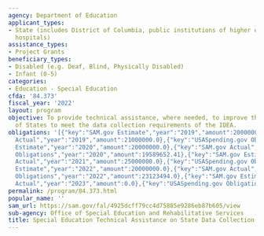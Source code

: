 ```yaml
---
agency: Department of Education
applicant_types:
- State (includes District of Columbia, public institutions of higher education and
  hospitals)
assistance_types:
- Project Grants
beneficiary_types:
- Disabled (e.g. Deaf, Blind, Physically Disabled)
- Infant (0-5)
categories:
- Education - Special Education
cfda: '84.373'
fiscal_year: '2022'
layout: program
objective: To provide technical assistance, where needed, to improve the capacity
  of States to meet the data collection requirements of the IDEA.
obligations: '[{"key":"SAM.gov Estimate","year":"2019","amount":20000000.0},{"key":"SAM.gov
  Actual","year":"2019","amount":21000000.0},{"key":"USASpending.gov Obligations","year":"2019","amount":13498340.0},{"key":"SAM.gov
  Estimate","year":"2020","amount":20000000.0},{"key":"SAM.gov Actual","year":"2020","amount":10000000.0},{"key":"USASpending.gov
  Obligations","year":"2020","amount":19589652.41},{"key":"SAM.gov Estimate","year":"2021","amount":25000000.0},{"key":"SAM.gov
  Actual","year":"2021","amount":25000000.0},{"key":"USASpending.gov Obligations","year":"2021","amount":19673420.0},{"key":"SAM.gov
  Estimate","year":"2022","amount":20000000.0},{"key":"SAM.gov Actual","year":"2022","amount":20000000.0},{"key":"USASpending.gov
  Obligations","year":"2022","amount":23123494.0},{"key":"SAM.gov Estimate","year":"2023","amount":20000000.0},{"key":"SAM.gov
  Actual","year":"2023","amount":0.0},{"key":"USASpending.gov Obligations","year":"2023","amount":23123379.0}]'
permalink: /program/84.373.html
popular_name: ''
sam_url: https://sam.gov/fal/4925dcff79cc4d75885e9286eb87b605/view
sub-agency: Office of Special Education and Rehabilitative Services
title: Special Education Technical Assistance on State Data Collection
---
```

